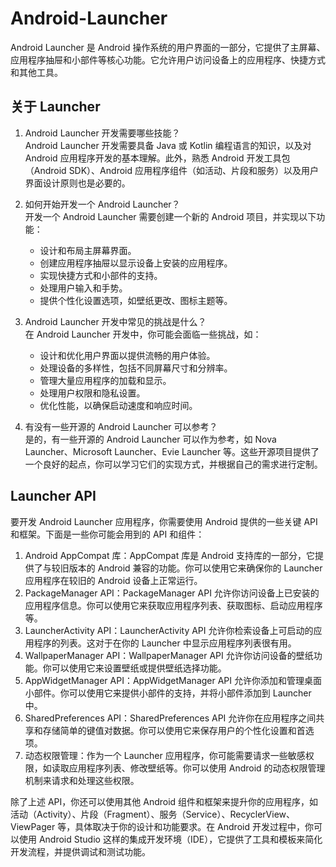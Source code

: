 # Android-Launcher
Android Launcher 是 Android 操作系统的用户界面的一部分，它提供了主屏幕、应用程序抽屉和小部件等核心功能。它允许用户访问设备上的应用程序、快捷方式和其他工具。

## 关于 Launcher
1. Android Launcher 开发需要哪些技能？  
    Android Launcher 开发需要具备 Java 或 Kotlin 编程语言的知识，以及对 Android 应用程序开发的基本理解。此外，熟悉 Android 开发工具包（Android SDK）、Android 应用程序组件（如活动、片段和服务）以及用户界面设计原则也是必要的。

2. 如何开始开发一个 Android Launcher？  
    开发一个 Android Launcher 需要创建一个新的 Android 项目，并实现以下功能：  
    - 设计和布局主屏幕界面。
	- 创建应用程序抽屉以显示设备上安装的应用程序。
	- 实现快捷方式和小部件的支持。
	- 处理用户输入和手势。
	- 提供个性化设置选项，如壁纸更改、图标主题等。
	
3. Android Launcher 开发中常见的挑战是什么？  
    在 Android Launcher 开发中，你可能会面临一些挑战，如：
    - 设计和优化用户界面以提供流畅的用户体验。
    - 处理设备的多样性，包括不同屏幕尺寸和分辨率。
    - 管理大量应用程序的加载和显示。
    - 处理用户权限和隐私设置。
    - 优化性能，以确保启动速度和响应时间。
   
4. 有没有一些开源的 Android Launcher 可以参考？  
    是的，有一些开源的 Android Launcher 可以作为参考，如 Nova Launcher、Microsoft Launcher、Evie Launcher 等。这些开源项目提供了一个良好的起点，你可以学习它们的实现方式，并根据自己的需求进行定制。
	
## Launcher API
要开发 Android Launcher 应用程序，你需要使用 Android 提供的一些关键 API 和框架。下面是一些你可能会用到的 API 和组件：  
1. Android AppCompat 库：AppCompat 库是 Android 支持库的一部分，它提供了与较旧版本的 Android 兼容的功能。你可以使用它来确保你的 Launcher 应用程序在较旧的 Android 设备上正常运行。
2. PackageManager API：PackageManager API 允许你访问设备上已安装的应用程序信息。你可以使用它来获取应用程序列表、获取图标、启动应用程序等。
3. LauncherActivity API：LauncherActivity API 允许你检索设备上可启动的应用程序的列表。这对于在你的 Launcher 中显示应用程序列表很有用。
4. WallpaperManager API：WallpaperManager API 允许你访问设备的壁纸功能。你可以使用它来设置壁纸或提供壁纸选择功能。
5. AppWidgetManager API：AppWidgetManager API 允许你添加和管理桌面小部件。你可以使用它来提供小部件的支持，并将小部件添加到 Launcher 中。
6. SharedPreferences API：SharedPreferences API 允许你在应用程序之间共享和存储简单的键值对数据。你可以使用它来保存用户的个性化设置和首选项。
7. 动态权限管理：作为一个 Launcher 应用程序，你可能需要请求一些敏感权限，如读取应用程序列表、修改壁纸等。你可以使用 Android 的动态权限管理机制来请求和处理这些权限。

除了上述 API，你还可以使用其他 Android 组件和框架来提升你的应用程序，如活动（Activity）、片段（Fragment）、服务（Service）、RecyclerView、ViewPager 等，具体取决于你的设计和功能要求。在 Android 开发过程中，你可以使用 Android Studio 这样的集成开发环境（IDE），它提供了工具和模板来简化开发流程，并提供调试和测试功能。
